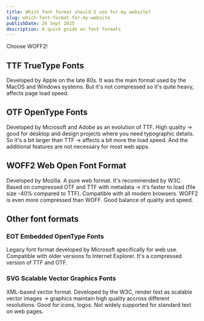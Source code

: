 ```yaml
---
title: Which font format should I use for my website?
slug: which-font-format-for-my-website
publishDate: 26 Sept 2025
description: A quick guide on font formats
---
```


Choose WOFF2!

## TTF TrueType Fonts

Developed by Apple on the late 80s. It was the main format used by the MacOS and Windows systems. But it's not compressed so it's quite heavy, affects page load speed.

## OTF OpenType Fonts

Developed by Microsoft and Adobe as an evolution of TTF. High quality -> good for desktop and design projects where you need typographic details. So it's a bit larger than TTF -> affects a bit more the load speed. And the additional features are not necessary for most web apps.

## WOFF2 Web Open Font Format

Developed by Mozilla. A pure web format. It's recommended by W3C.
Based on compressed OTF and TTF with metadata -> it's faster to load (file size -40% compared to TTF). Compatible with all modern browsers. WOFF2 is even more compressed than WOFF. Good balance of quality and speed.

## Other font formats

### EOT Embedded OpenType Fonts

Legacy font format developed by Microsoft specifically for web use. Compatible with older versions fo Internet Explorer. It's a compressed version of TTF and OTF.

### SVG Scalable Vector Graphics Fonts

XML-based vector format. Developed by the W3C, render text as scalable vector images -> graphics maintain high quality accross different resolutions. Good for icons, logos. Not widely supported for standard text on web pages.
